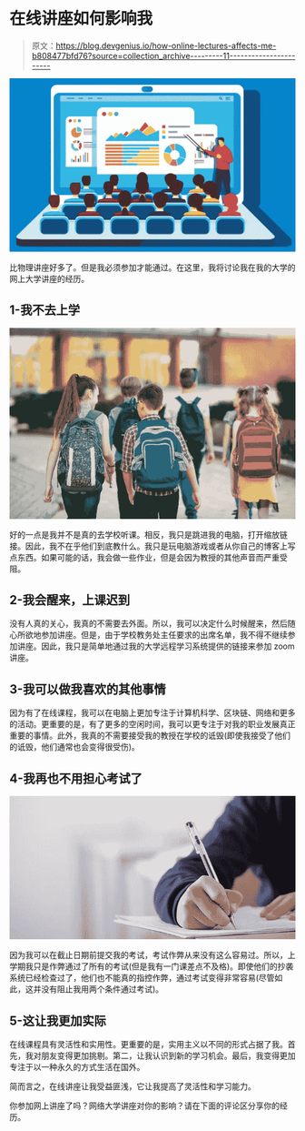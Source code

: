# 在线讲座如何影响我

> 原文：<https://blog.devgenius.io/how-online-lectures-affects-me-b808477bfd76?source=collection_archive---------11----------------------->

![](img/01fa7720a2e97fca306ba62fc2010ba1.png)

比物理讲座好多了。但是我必须参加才能通过。在这里，我将讨论我在我的大学的网上大学讲座的经历。

## 1-我不去上学

![](img/7772873be3ed5ec8e460864ec250a72a.png)

好的一点是我并不是真的去学校听课。相反，我只是跳进我的电脑，打开缩放链接。因此，我不在乎他们到底教什么。我只是玩电脑游戏或者从你自己的博客上写点东西。如果可能的话，我会做一些作业，但是会因为教授的其他声音而严重受阻。

## 2-我会醒来，上课迟到

没有人真的关心，我真的不需要去外面。所以，我可以决定什么时候醒来，然后随心所欲地参加讲座。但是，由于学校教务处主任要求的出席名单，我不得不继续参加讲座。因此，我只是简单地通过我的大学远程学习系统提供的链接来参加 zoom 讲座。

## 3-我可以做我喜欢的其他事情

因为有了在线课程，我可以在电脑上更加专注于计算机科学、区块链、网络和更多的活动。更重要的是，有了更多的空闲时间，我可以更专注于对我的职业发展真正重要的事情。此外，我真的不需要接受我的教授在学校的诋毁(即使我接受了他们的诋毁，他们通常也会变得很受伤)。

## 4-我再也不用担心考试了

![](img/c95cd029fd38ec00196a12b429b2782d.png)

因为我可以在截止日期前提交我的考试，考试作弊从来没有这么容易过。所以，上学期我只是作弊通过了所有的考试(但是我有一门课差点不及格)。即使他们的抄袭系统已经检查过了，他们也不能真的指控作弊，通过考试变得非常容易(尽管如此，这并没有阻止我用两个条件通过考试)。

## 5-这让我更加实际

在线课程具有灵活性和实用性。更重要的是，实用主义以不同的形式占据了我。首先，我对朋友变得更加挑剔。第二，让我认识到新的学习机会。最后，我变得更加专注于以一种永久的方式生活在国外。

简而言之，在线讲座让我受益匪浅，它让我提高了灵活性和学习能力。

你参加网上讲座了吗？网络大学讲座对你的影响？请在下面的评论区分享你的经历。